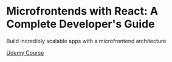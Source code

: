 # Microfrontends with React: A Complete Developer's Guide

Build incredibly scalable apps with a microfrontend architecture

[Udemy Course](https://www.udemy.com/course/microfrontend-course/)

